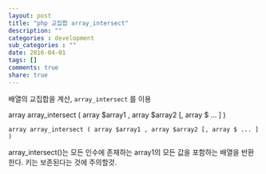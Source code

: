 ```yaml
---
layout: post
title: "php 교집합 array_intersect"
description: ""
categories : development
sub_categories : ""
date: 2016-04-01
tags: []
comments: true
share: true
---
```


배열의 교집합을 계산, `array_intersect` 를 이용

array array_intersect ( array $array1 , array $array2 [, array $ ... ] )

  

    array array_intersect ( array $array1 , array $array2 [, array $ ... ] )

  

array_intersect()는 모든 인수에 존재하는 array1의 모든 값을 포함하는 배열을 반환한다. 키는 보존된다는 것에 주의할것.

